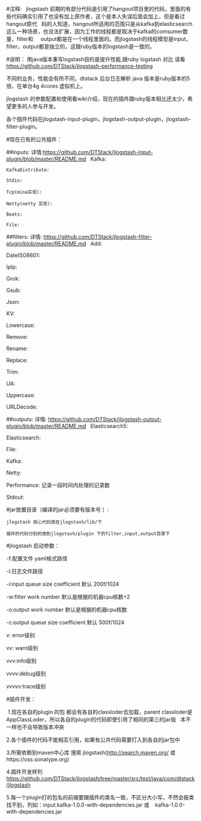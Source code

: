 #注释:
   jlogstash 前期的有部分代码是引用了hangout项目里的代码，里面的有些代码确实引用了也没有加上原作者，这个是本人失误后面会加上，但是看过hangout原代    码的人知道，hangout所适用的范围只是从kafka到elasticsearch这么一种场景，也没法扩展，因为工作的线程都是取决于kafka的comsumer数量，filter和      output都是在一个线程里面的。而jlogstash的线程模型是input，filter，output都是独立的，这跟ruby版本的logstash是一致的。
   
#说明：
   用java版本重写logstash目的是提升性能,跟ruby logstash 对比 请看 https://github.com/DTStack/jlogstash-performance-testing

   不同的业务，性能会有所不同，dtstack 后台日志解析 java 版本是ruby版本的5倍，在单台4g 4cores 虚拟机上。

   jlogstash 的参数配置和使用看wiki介绍，现在的插件跟ruby版本相比还太少，希望更多的人参与开发。

   各个插件代码在jlogstash-input-plugin，jlogstash-output-plugin，jlogstash-filter-plugin。



#现在已有的公共插件：

##inputs: 详情:https://github.com/DTStack/jlogstash-input-plugin/blob/master/README.md
    Kafka: 
    
    KafkaDistribute:
 
    Stdin: 

    Tcp(mina实现): 

    Netty(netty 实现): 

    Beats:
    
    File:

##filters: 详情: https://github.com/DTStack/jlogstash-filter-plugin/blob/master/README.md
   Add:

   DateISO8601:
 
   IpIp: 

   Grok: 

   Gsub:
 
   Json: 

   KV: 

   Lowercase:
 
   Remove:
 
   Rename:
 
   Replace: 

   Trim:
 
   UA:
 
   Uppercase:
 
   URLDecode:


##outputs: 详情: https://github.com/DTStack/jlogstash-output-plugin/blob/master/README.md
   Elasticsearch5:

   Elasticsearch:
 
   File: 

   Kafka: 

   Netty:

   Performance: 
     记录一段时间内处理的记录数

   Stdout:

#jar放置目录（编译的jar必须要有版本号 ）:
  
    jlogstash 核心代码放在jlogstash/lib/下

    插件的代码分别的放到jlogstash/plugin 下的filter,input,output目录下

#jlogstash 启动参数：

  -f:配置文件 yaml格式路径

  -l:日志文件路径

  -i:input queue size coefficient 默认 200f/1024

  -w:filter work number 默认是根据的机器cpu核数+2

  -o:output work number 默认是根据的机器cpu核数

  -c:output queue size coefficient 默认 500f/1024

  v: error级别
  
  vv: warn级别

  vvv:info级别

  vvvv:debug级别

  vvvvv:trace级别

#插件开发：

  1.现在各自的plugin 的包 都会有各自的classloder去加载，parent classloder是AppClassLoder，所以各自的plugin的代码即使引用了相同的第三的jar版   本不一样也不会导致版本冲突
   
  
  2.各个插件的代码不能相互引用，如果有公共代码需要打入到各自的jar包中
  
  3.所需依赖到maven中心库 搜索 jlogstash(http://search.maven.org/ 或https://oss.sonatype.org)
  
  4.插件开发样列 https://github.com/DTStack/jlogstash/tree/master/src/test/java/com/dtstack/jlogstash
  
  5.每一个plugin打的包名的前缀要跟插件的类名一致，不区分大小写，不然会报类找不到，列如：input.kafka-1.0.0-with-dependencies.jar 或
    kafka-1.0.0-with-dependencies.jar 
